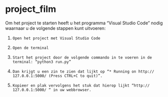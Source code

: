 # project_film

Om het project te starten heeft u het programma “Visual Studio Code” nodig waarnaar u de volgende stappen kunt uitvoeren:
1.     Open het project met Visual Studio Code
2.     Open de terminal
3.     Start het project door de volgende commando in te voeren in de terminal: “python3 run.py”
4.     Dan krijgt u een zin te zien dat lijkt op “* Running on http:// 127.0.0.1:5000/ (Press CTRL+C to quit)”.
5.     Kopieer en plak vervolgens het stuk dat hierop lijkt “http:// 127.0.0.1:5000/ “ in uw webbrowser.
